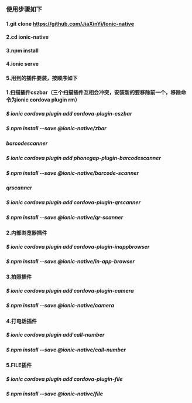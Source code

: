 ### 使用步骤如下
#### 1.git clone https://github.com/JiaXinYi/Ionic-native
#### 2.cd ionic-native
#### 3.npm install
#### 4.ionic serve
#### 5.用到的插件要装，按顺序如下 

#### 1.扫描插件cszbar（三个扫描插件互相会冲突，安装新的要移除前一个，移除命令为ionic cordova plugin rm）
##### $ ionic cordova plugin add cordova-plugin-cszbar
##### $ npm install --save @ionic-native/zbar
#####  barcodescanner
##### $ ionic cordova plugin add phonegap-plugin-barcodescanner
##### $ npm install --save @ionic-native/barcode-scanner
#####  qrscanner
##### $ ionic cordova plugin add cordova-plugin-qrscanner
##### $ npm install --save @ionic-native/qr-scanner

#### 2.内部浏览器插件
##### $ ionic cordova plugin add cordova-plugin-inappbrowser
##### $ npm install --save @ionic-native/in-app-browser

#### 3.拍照插件
##### $ ionic cordova plugin add cordova-plugin-camera
##### $ npm install --save @ionic-native/camera

#### 4.打电话插件
##### $ ionic cordova plugin add call-number
##### $ npm install --save @ionic-native/call-number

#### 5.FILE插件
##### $ ionic cordova plugin add cordova-plugin-file
##### $ npm install --save @ionic-native/file